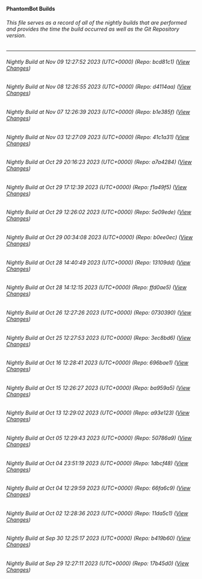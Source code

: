 **PhantomBot Builds**

###### This file serves as a record of all of the nightly builds that are performed and provides the time the build occurred as well as the Git Repository version.
-------------------------------------------------------------------------------------------------------------
###### Nightly Build at Nov 09 12:27:52 2023 (UTC+0000) (Repo: bcd81c1) ([View Changes](https://github.com/PhantomBot/PhantomBot/compare/d4114aa...bcd81c1))
###### Nightly Build at Nov 08 12:26:55 2023 (UTC+0000) (Repo: d4114aa) ([View Changes](https://github.com/PhantomBot/PhantomBot/compare/b1e385f...d4114aa))
###### Nightly Build at Nov 07 12:26:39 2023 (UTC+0000) (Repo: b1e385f) ([View Changes](https://github.com/PhantomBot/PhantomBot/compare/41c1a31...b1e385f))
###### Nightly Build at Nov 03 12:27:09 2023 (UTC+0000) (Repo: 41c1a31) ([View Changes](https://github.com/PhantomBot/PhantomBot/compare/a7a4284...41c1a31))
###### Nightly Build at Oct 29 20:16:23 2023 (UTC+0000) (Repo: a7a4284) ([View Changes](https://github.com/PhantomBot/PhantomBot/compare/f1a49f5...a7a4284))
###### Nightly Build at Oct 29 17:12:39 2023 (UTC+0000) (Repo: f1a49f5) ([View Changes](https://github.com/PhantomBot/PhantomBot/compare/5e09ede...f1a49f5))
###### Nightly Build at Oct 29 12:26:02 2023 (UTC+0000) (Repo: 5e09ede) ([View Changes](https://github.com/PhantomBot/PhantomBot/compare/b0ee0ec...5e09ede))
###### Nightly Build at Oct 29 00:34:08 2023 (UTC+0000) (Repo: b0ee0ec) ([View Changes](https://github.com/PhantomBot/PhantomBot/compare/13109dd...b0ee0ec))
###### Nightly Build at Oct 28 14:40:49 2023 (UTC+0000) (Repo: 13109dd) ([View Changes](https://github.com/PhantomBot/PhantomBot/compare/ffd0ae5...13109dd))
###### Nightly Build at Oct 28 14:12:15 2023 (UTC+0000) (Repo: ffd0ae5) ([View Changes](https://github.com/PhantomBot/PhantomBot/compare/0730390...ffd0ae5))
###### Nightly Build at Oct 26 12:27:26 2023 (UTC+0000) (Repo: 0730390) ([View Changes](https://github.com/PhantomBot/PhantomBot/compare/3ec8bd6...0730390))
###### Nightly Build at Oct 25 12:27:53 2023 (UTC+0000) (Repo: 3ec8bd6) ([View Changes](https://github.com/PhantomBot/PhantomBot/compare/696bae1...3ec8bd6))
###### Nightly Build at Oct 16 12:28:41 2023 (UTC+0000) (Repo: 696bae1) ([View Changes](https://github.com/PhantomBot/PhantomBot/compare/ba959a5...696bae1))
###### Nightly Build at Oct 15 12:26:27 2023 (UTC+0000) (Repo: ba959a5) ([View Changes](https://github.com/PhantomBot/PhantomBot/compare/a93e123...ba959a5))
###### Nightly Build at Oct 13 12:29:02 2023 (UTC+0000) (Repo: a93e123) ([View Changes](https://github.com/PhantomBot/PhantomBot/compare/50786a9...a93e123))
###### Nightly Build at Oct 05 12:29:43 2023 (UTC+0000) (Repo: 50786a9) ([View Changes](https://github.com/PhantomBot/PhantomBot/compare/1dbcf48...50786a9))
###### Nightly Build at Oct 04 23:51:19 2023 (UTC+0000) (Repo: 1dbcf48) ([View Changes](https://github.com/PhantomBot/PhantomBot/compare/66fa6c9...1dbcf48))
###### Nightly Build at Oct 04 12:29:59 2023 (UTC+0000) (Repo: 66fa6c9) ([View Changes](https://github.com/PhantomBot/PhantomBot/compare/11da5c1...66fa6c9))
###### Nightly Build at Oct 02 12:28:36 2023 (UTC+0000) (Repo: 11da5c1) ([View Changes](https://github.com/PhantomBot/PhantomBot/compare/b419b60...11da5c1))
###### Nightly Build at Sep 30 12:25:17 2023 (UTC+0000) (Repo: b419b60) ([View Changes](https://github.com/PhantomBot/PhantomBot/compare/17b45d0...b419b60))
###### Nightly Build at Sep 29 12:27:11 2023 (UTC+0000) (Repo: 17b45d0) ([View Changes](https://github.com/PhantomBot/PhantomBot/compare/8839b57...17b45d0))
